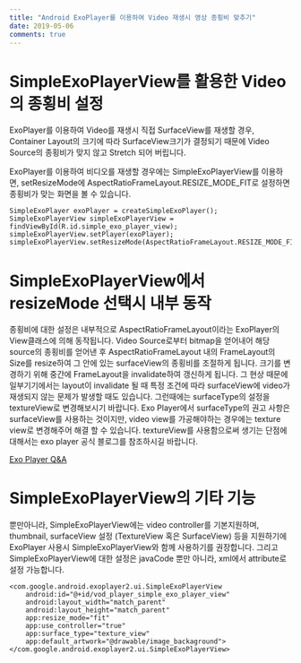 ```yaml
---
title: "Android ExoPlayer를 이용하여 Video 재생시 영상 종횡비 맞추기"
date: 2019-05-06
comments: true
---
```


# SimpleExoPlayerView를 활용한 Video의 종횡비 설정

ExoPlayer를 이용하여 Video를 재생시 직접 SurfaceView를 재생할 경우, 
Container Layout의 크기에 따라 SurfaceView크기가 결정되기 때문에 
Video Source의 종횡비가 맞지 않고 Stretch 되어 버립니다.

ExoPlayer를 이용하여 비디오를 재생할 경우에는 SimpleExoPlayerView를 이용하면,
setResizeMode에 AspectRatioFrameLayout.RESIZE_MODE_FIT로 설정하면
종횡비가 맞는 화면을 볼 수 있습니다.

~~~
SimpleExoPlayer exoPlayer = createSimpleExoPlayer(); 
SimpleExoPlayerView simpleExoPlayerView = findViewById(R.id.simple_exo_player_view);
simpleExoPlayerView.setPlayer(exoPlayer);
simpleExoPlayerView.setResizeMode(AspectRatioFrameLayout.RESIZE_MODE_FIT);
~~~
  
#  
# SimpleExoPlayerView에서 resizeMode 선택시 내부 동작 

종횡비에 대한 설정은 내부적으로 AspectRatioFrameLayout이라는 ExoPlayer의 View클래스에 의해 동작됩니다.
Video Source로부터 bitmap을 얻어내어 해당 source의 종횡비를 얻어낸 후 
AspectRatioFrameLayout 내의 FrameLayout의 Size를 resize하여 그 안에 있는 surfaceView의 종횡비를 조절하게 됩니다.
크기를 변경하기 위해 중간에 FrameLayout을 invalidate하여 갱신하게 됩니다.
그 현상 때문에 일부기기에서는 layout이 invalidate 될 때 특정 조건에 따라 surfaceView에 video가 재생되지 않는 문제가 발생할 때도 있습니다.
그런때에는 surfaceType의 설정을 textureView로 변경해보시기 바랍니다.
Exo Player에서 surfaceType의 권고 사항은 surfaceView를 사용하는 것이지만, 
video view를 가공해야하는 경우에는 texture view로 변경해주어 해결 할 수 있습니다.
textureView를 사용함으로써 생기는 단점에 대해서는 exo player 공식 블로그를 참조하시길 바랍니다.

[Exo Player Q&A](https://exoplayer.dev/faqs.html#should-i-use-surfaceview-or-textureview)
  
#  
# SimpleExoPlayerView의 기타 기능

뿐만아니라, SimpleExoPlayerView에는 video controller를 기본지원하며, 
thumbnail, surfaceView 설정 (TextureView 혹은 SurfaceView) 등을 지원하기에
ExoPlayer 사용시 SimpleExoPlayerView와 함께 사용하기를 권장합니다.
그리고 SimpleExoPlayerView에 대한 설정은 javaCode 뿐만 아니라, xml에서 attribute로 설정 가능합니다.

~~~
<com.google.android.exoplayer2.ui.SimpleExoPlayerView
    android:id="@+id/vod_player_simple_exo_player_view"
    android:layout_width="match_parent"
    android:layout_height="match_parent"
    app:resize_mode="fit"
    app:use_controller="true"
    app:surface_type="texture_view"
    app:default_artwork="@drawable/image_backaground">
</com.google.android.exoplayer2.ui.SimpleExoPlayerView>
~~~



